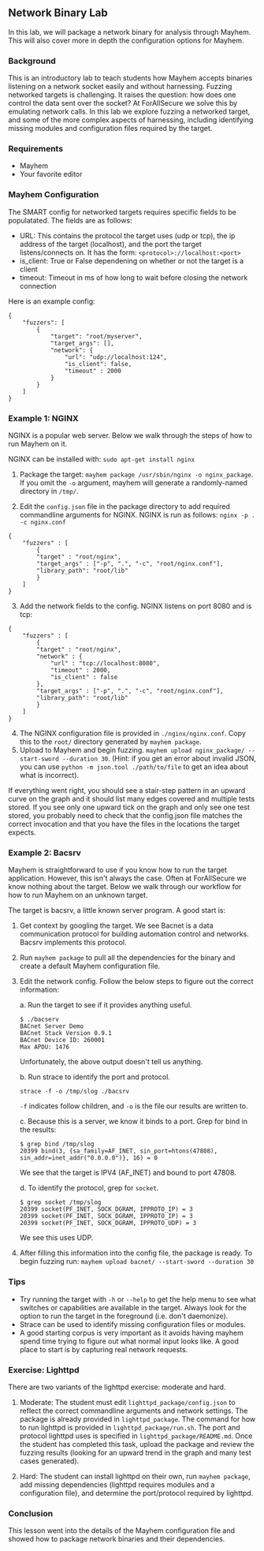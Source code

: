 ## Network Binary Lab
In this lab, we will package a network binary for analysis through
Mayhem. This will also cover more in depth the configuration
options for Mayhem.

### Background
This is an introductory lab to teach students how Mayhem accepts
binaries listening on a network socket easily and without harnessing.
Fuzzing networked targets is challenging.  It raises the question:
how does one control the data sent over the socket?  At ForAllSecure we
solve this by emulating network calls.  In this lab we explore fuzzing
a networked target, and some of the more complex aspects of harnessing,
including identifying missing modules and configuration files
required by the target.

### Requirements
* Mayhem
* Your favorite editor

### Mayhem Configuration
The SMART config for networked targets requires specific fields to be
populatated.  The fields are as follows:

* URL: This contains the protocol the target uses (udp or tcp), the ip
address of the target (localhost), and the port the target listens/connects
on.  It has the form: `<protocol>://localhost:<port>`
* is_client: True or False dependening on whether or not the target is
a client
* timeout: Timeout in ms of how long to wait before closing the network
connection

Here is an example config:
```
{
    "fuzzers": [
        {
            "target": "root/myserver",
            "target_args": [],
            "network": {
                "url": "udp://localhost:124",
                "is_client": false,
                "timeout" : 2000
            }
        }
    ]
}
```
### Example 1: NGINX

NGINX is a popular web server.  Below we walk through the steps of how
to run Mayhem on it.

NGINX can be installed with:
`sudo apt-get install nginx`

1. Package the target: `mayhem package /usr/sbin/nginx -o nginx_package`.  If
you omit the `-o` argument, mayhem will generate a randomly-named directory in
`/tmp/`.

2. Edit the `config.json` file in the package directory to add required
commandline arguments for NGINX.  NGINX is run as follows:
`nginx -p . -c nginx.conf`
```
{
    "fuzzers" : [
        {
        "target" : "root/nginx",
        "target_args" : ["-p", ".", "-c", "root/nginx.conf"],
        "library_path": "root/lib"
        }
    ]
}
```
3. Add the network fields to the config.  NGINX listens on port 8080 and
is tcp:
```
{
    "fuzzers" : [
        {
        "target" : "root/nginx",
        "network" : {
            "url" : "tcp://localhost:8080",
            "timeout" : 2000,
            "is_client" : false
        },
        "target_args" : ["-p", ".", "-c", "root/nginx.conf"],
        "library_path": "root/lib"
        }
    ]
}
```
4. The NGINX configuration file is provided in `./nginx/nginx.conf`.  Copy this to
the `root/` directory generated by `mayhem package`.
5. Upload to Mayhem and begin fuzzing.
`mayhem upload nginx_package/ --start-sword --duration 30`.
(Hint: if you get an error about invalid JSON, you can use
`python -m json.tool ./path/to/file`
to get an idea about what is incorrect).

If everything went right, you should see a stair-step pattern in an upward
curve on the graph and it should list many edges covered and multiple tests
stored.  If you see only one upward tick on the graph and only see one test
stored, you probably need to check that the config.json file matches the
correct invocation and that you have the files in the locations the target
expects.


### Example 2: Bacsrv
Mayhem is straightforward to use if you know how to run the target application.
However, this isn't always the case.  Often at ForAllSecure we know
nothing about the target.  Below we walk through our workflow for
how to run Mayhem on an unknown target.

The target is bacsrv, a little known server program. A good start is:

1.  Get context by googling the target.  We see Bacnet is a data
communication protocol for building automation control and
networks.  Bacsrv implements this protocol.

2. Run `mayhem package` to pull all the dependencies for the binary
  and create a default Mayhem configuration file.

3. Edit the network config.  Follow the below steps to figure out
the correct information:

    a. Run the target to see if it provides anything useful.

    ```
    $ ./bacserv
    BACnet Server Demo
    BACnet Stack Version 0.9.1
    BACnet Device ID: 260001
    Max APDU: 1476
    ```

    Unfortunately, the above output doesn't tell us anything.

    b.  Run strace to identify the port and protocol.

    ```
    strace -f -o /tmp/slog ./bacsrv
    ```

    `-f` indicates follow children, and `-o` is the file our results are written to.

    c.  Because this is a server, we know it binds to a port.  Grep for bind in the results:
    ```
    $ grep bind /tmp/slog
    20399 bind(3, {sa_family=AF_INET, sin_port=htons(47808), sin_addr=inet_addr("0.0.0.0")}, 16) = 0
    ```
    We see that the target is IPV4 (AF_INET) and bound to port 47808.

    d.  To identify the protocol, grep for `socket`.
    ```
    $ grep socket /tmp/slog
    20399 socket(PF_INET, SOCK_DGRAM, IPPROTO_IP) = 3
    20399 socket(PF_INET, SOCK_DGRAM, IPPROTO_IP) = 3
    20399 socket(PF_INET, SOCK_DGRAM, IPPROTO_UDP) = 3
    ```
    We see this uses UDP.

4.  After filling this information into the config file, the package is ready.
To begin fuzzing run:
`mayhem upload bacnet/ --start-sword --duration 30`

### Tips
* Try running the target with `-h` or `--help` to get the help menu to see
what switches or capabilities are available in the target.  Always look
for the option to run the target in the foreground (i.e. don't daemonize).
* Strace can be used to identify missing configuration files or modules.
* A good starting corpus is very important as it avoids having mayhem spend
time trying to figure out what normal input looks like.  A good place to start
is by capturing real network requests.

### Exercise: Lighttpd
There are two variants of the lighttpd exercise: moderate and hard.

1. Moderate:  The student must edit `lighttpd_package/config.json` to reflect the
correct commandline arguments and network settings. The package is already
provided in `lighttpd_package`. The command for how to run lighttpd is provided
in `lighttpd_package/run.sh`. The port and protocol lighttpd uses is specified
in `lighttpd_package/README.md`.  Once the student has completed this task,
upload the package and review the fuzzing results (looking for an upward trend
in the graph and many test cases generated).

2. Hard: The student can install lighttpd on their own, run `mayhem package`,
add missing dependencies (lighttpd requires modules and a configuration file),
and determine the port/protocol required by lighttpd.

### Conclusion
This lesson went into the details of the Mayhem configuration file and showed
how to package network binaries and their dependencies.

